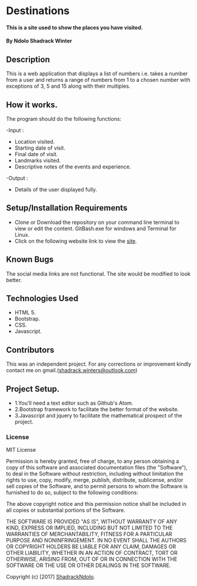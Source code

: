 # Destinations

#### This is a site used to show the places you have visited.

#### By **Ndolo Shadrack Winter**

## Description
This is a web application that displays a list of numbers i.e.  takes a number from a user and returns a range of numbers from 1 to a chosen number with exceptions of 3, 5 and 15 along with their multiples.

## How it works.
The program should do the following functions:

-Input : 

* Location visited. 
* Starting date of visit. 
* Final date of visit.
* Landmarks visited.
* Descriptive notes of the events and experience.
 
 -Output : 
 * Details of the user displayed fully.

## Setup/Installation Requirements

* Clone or Download the repository on your command line terminal to view or edit the content. GitBash.exe for windows and Terminal for Linux.
* Click on the following website link to view the [site](https://shadrackndolo.github.io/Destinations/).


## Known Bugs

The social media links are not functional. The site would be modified to look better. 

## Technologies Used

* HTML 5.
* Bootstrap.
* CSS.
* Javascript.

## Contributors
This was an independent project. For any corrections or improvement kindly contact me on gmail.(shadrack.winters@outlook.com)

## Project Setup.
* 1.You'll need a text editor such as Github's Atom. 
* 2.Bootstrap framework to facilitate the better format of the website. 
* 3.Javascript and jquery to facilitate the mathematical prospect of the project.

### License

MIT License

Permission is hereby granted, free of charge, to any person obtaining a copy of this software and associated documentation files (the "Software"), to deal in the Software without restriction, including without limitation the rights to use, copy, modify, merge, publish, distribute, sublicense, and/or sell copies of the Software, and to permit persons to whom the Software is furnished to do so, subject to the following conditions:

The above copyright notice and this permission notice shall be included in all copies or substantial portions of the Software.

THE SOFTWARE IS PROVIDED "AS IS", WITHOUT WARRANTY OF ANY KIND, EXPRESS OR IMPLIED, INCLUDING BUT NOT LIMITED TO THE WARRANTIES OF MERCHANTABILITY, FITNESS FOR A PARTICULAR PURPOSE AND NONINFRINGEMENT. IN NO EVENT SHALL THE AUTHORS OR COPYRIGHT HOLDERS BE LIABLE FOR ANY CLAIM, DAMAGES OR OTHER LIABILITY, WHETHER IN AN ACTION OF CONTRACT, TORT OR OTHERWISE, ARISING FROM, OUT OF OR IN CONNECTION WITH THE SOFTWARE OR THE USE OR OTHER DEALINGS IN THE SOFTWARE. 

Copyright (c) [2017] [ShadrackNdolo](https://ShadrackNdolo.github.io/).
